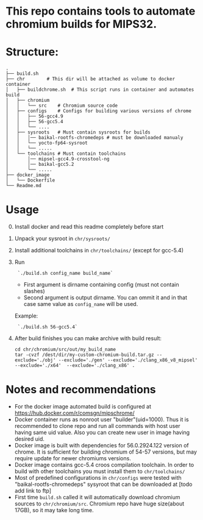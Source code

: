 # This repo contains tools to automate chromium builds for MIPS32.

# Structure:
```
.
├── build.sh
├── chr        # This dir will be attached as volume to docker container
│   ├── buildchrome.sh  # This script runs in container and automates build
│   ├── chromium   
│   │   └── src    # Chromium source code 
│   ├── configs    # Configs for building various versions of chrome
│   │   ├── 56-gcc4.9  
│   │   ├── 56-gcc5.4
│   │   └── ....
│   ├── sysroots   # Must contain sysroots for builds
│   │   │── baikal-rootfs-chromedeps # must be downloaded manualy
│   │   └── yocto-fp64-sysroot 
│   │   └── .....
│   └── toolchains # Must contain toolchains
│       │── mipsel-gcc4.9-crosstool-ng
│       │── baikal-gcc5.2
│       └── .....
├── docker_image
│   └── Dockerfile                          
└── Readme.md
```

# Usage

0. Install docker and read this readme completely before start
1. Unpack your sysroot in ``chr/sysroots/`` 
2. Install additional toolchains in ``chr/toolchains/`` (except for gcc-5.4)
3. Run 

        `./build.sh config_name build_name`

    * First argument is dirname containing config (must not contain slashes)
    * Second argument is output dirname. You can ommit it and in that case same value as ``config_name`` will be used.
    
    Example:

        `./build.sh 56-gcc5.4`

4. After build finishes you can make archive with build result:
    
    ```
    cd chr/chromium/src/out/my_build_name
    tar -cvzf /dest/dir/my-custom-chromium-build.tar.gz --exclude='./obj' --exclude='./gen' --exclude='./clang_x86_v8_mipsel' --exclude='./x64'  --exclude='./clang_x86' .
    ```

# Notes and recommendations
    
* For the docker image automated build is configured at https://hub.docker.com/r/comsgn/mipschrome/
* Docker container runs as nonroot user "builder"(uid=1000). Thus it is recommended to clone repo and run all commands with host user having same uid value. Also you can create new user in image having desired uid.
* Docker image is built with dependencies for 56.0.2924.122 version of chrome. It is sufficient for building chromium of 54-57 versions, but may require update for newer chromiums versions.
* Docker image contains gcc-5.4 croos compilation toolchain. In order to build with other toolchains you must install them to ``chr/toolchains/``
* Most of predefined configurations in ``chr/configs`` were tested with "baikal-rootfs-chromedeps" sysyroot that can be downloaded at [todo add link to ftp]
* First time ``build.sh`` called it will automatically download chromium sources to ``chr/chromium/src``. Chromium repo have huge size(about 17GB), so it may take long time.




